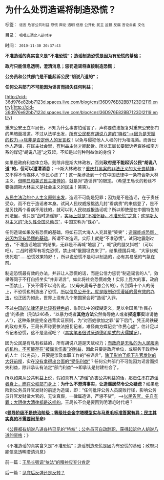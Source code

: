 # 为什么处罚造谣将制造恐慌？

标签： `谣言` `危害公共利益` `恐慌` `舆论` `透明` `信息` `公开化` `民主` `监督` `反腐` `言论自由` `文化` 

目录： `唱唱反调之八卦时评`

时间： `2010-11-30 20:37:43`

**不准造谣的真实含义是“不准恐慌”；造谣制造恐慌是因为有恐慌的基础；**

**政府只能信息透明，澄清消息；惩罚造谣将直接制造恐慌；**

**公务员和公共部门是不能起诉公民“胡说八道的”**；

**任何公共部门不可能因为谣言而损失任何利益**；

[http://cid-36d976e82bb7123d.spaces.live.com/blog/cns!36D976E82BB7123D!2119.entry](http://cid-36d976e82bb7123d.spaces.live.com/blog/cns!36D976E82BB7123D!2119.entry)

重庆公安王立军局长，不知为什么事害怕谣言了，声称要依法报复对重庆公安部门的黑暗面报道。不过从法学出发，[所有公民都有胡说八道的“特权”——>因为是天赋的权力——>除非是否定他人的发言权](../../../2009/11/9/天赋人权，还是天赋发言权.md)！以免与侵犯他人人权的行为相混淆。而诉讼他人造谣，[在民主社会里，有利益主体才能起诉](http://cid-36d976e82bb7123d.spaces.live.com/blog/cns!36D976E82BB7123D!1266.entry)。所以王局长要起诉老百姓如南方系的媒记“胡说八道”之双起，不知是以何种利益体的身份？

如果是政府利益体立场，则除非是斯大林政权，否则**政府是不能起诉公民“胡说八道”的，但可以澄清消息**；——>斯大林政权？[重庆打黑案的非法正义的大无畏精神](../../../2010/10/4/黑社会和黑社会行为和打黑的本质.md)，又不得不令媒体人“作民心虚了”！这一条涉及到一个在中国法律中一条符合斯大林主义，[但明显和美式民主相悖的](../../../2010/5/14/传染性精神病看“民主”确实会乱的.md)，就是对“造谣罪”的限定。（希望王局长的粉丝不要强调斯大林主义是社会主义的民主！笑笑）。

[从民主法治的个人主义原则出发](../../../2010/3/7/Individualism（个体价值）不宜混同个人主义.md)，造谣不可能是犯罪；因为是不是造谣，在于责任受众，而不在于造谣者本身。试问人民权威报挑选几封“看病贵”的来信登了，是不是另找两个看病不用钱的，就可以判人民权威报造谣呢？所以即使是在中国特色的刑法里，也只是“战时造谣罪”，[实际上就是“不准怀疑，不准恐慌”之意](../../../2009/6/13/仇美的货币战争！没有任何民族能在恐慌中生存！.md)；这是[斯大林主义的“永久性全国总动员”](../../../2009/9/30/永久性的全国全民总动员.md)，中国又称为“诛心”。

任何造谣如果没有恐慌的基础，将如石沉大海人人充其量“笑笑”；[造谣能成恐慌，必因为早有恐慌的基础](../../../2010/10/10/“创造性伪证”哲学诡辩艺术.md)。所谓不准造谣，实际上就是“不准恐慌”。试问地震刚过去，“不准造谣地震”的结果，无非是不再喊“地震了”，喊“我的腿又抖啦”（可以吧）。二战时德军有坦克恐慌，禁止喊“俄国坦克来了”，结果德国兵喊，“大家伙就快死啦”……恐慌效果特好！，所以说恐慌不是可以制造的，必有其易感的气氛在前。

制造恐慌最有效的办法，并非让人恐慌的话，而是公信力惩罚“制造谣言的人”，效果等同于不打自招坐实“并非谣言”。如此将社会恐慌难免！实际上屁大的事，政府一面禁止，下头不得不以讹传讹，（父母夫妻母子总会传的），传到第十个人的份上，不恐慌也制造出了恐慌。[所以信息公开化，就是限制恐慌漫延的最有效的办法](../../../2010/3/16/部分世界古代史是今天的国家机密.md)，也正因为如此，世界上没有几个笨国家会将“造谣”入罪。

不过[中国的法律还是比较有特色的](../../../2010/2/27/扬我警威“我是兔子，我是兔子”.md)，象刑法中的模糊定义，足以令国民“作民心虚”的条款（刑法246条，“以暴力或者**其他方法**公然侮辱他人或者**捏造事实**诽谤他人”），这种条款是完全违背实证原则，为“对百姓欲加之罪”留下后门，凭王局铁硬的政府关系，王局长声称要依法报复记者，难怪南方媒记会“作民心虚”，估计足以令记者恐慌，这不是造谣吧？（[其实笔者很讨厌道德明星式的犬儒媒记](../../../2009/4/16/社会压力传递和媒体道德明星.md)）。

因为公民是有私有权益的，所有胡说八道是天赋权力；[而政府是无私的为人民服务的机构，不可能存在“被谣言伤害”的利益](../../../2009/12/6/公务员，即公共服务从业员.md)，因此只要是政府单位，或服务于政府中的人士（公务员），只要是涉及本职工作的“被谣言”，[除了影响了阁下升官发财的大好前程](http://darthvad.blog.sohu.com/117124713.html)，实在[没有拿得出台面的“受伤利益”](../../../2010/5/17/袁腾飞绝没有人身攻击却遭毛派人身攻击.md)？任何公共部门不可能因为谣言而损失利益，除非承认有法定“部门利益”——>即承认是封建社会了。

所以如果从公共利益上说，假如真有人“造谣”危害公共利益的话，[那责任不在造谣者身上，而在公权部门身上](../../../2009/9/8/促进民族团结.md)：**为什么不澄清事实，让造谣居然令公众疑虑**？如果危险到公务员升官发财的前途为造谣，即：“任何批评公务人员腐败行径，影响公务员升官发财做大官的，无论真假，一律属造谣，严惩不贷”，——>[以民告官，先自有罪；大明律大清律都是这样的](../../../2010/11/26/魔鬼干嘛躲进地狱？Theodosio发动基督教文化大革命.md)。王局长不会是要回到明清毛时代吧？

《[**领导阶级不是统治阶级；等级社会金字塔模型实与马恩毛标准答案有异；民主其实真的不需要闹革命**](../../../2010/11/30/孔庆东老师玩政治是举重若轻啊.md)》

《[公民都有胡说八道各持已见的“特权”；公务员可自动辞职，获得起诉他人胡说八道的资格](../../../2010/11/30/王局长强调“依法”的精神应充分肯定.md)；》

《不准造谣的真实含义是“不准恐慌”；造谣制造恐慌是因为有恐慌的基础；政府只能信息透明澄清消息》



前一篇：[王局长强调“依法”的精神应充分肯定](../../../2010/11/30/王局长强调“依法”的精神应充分肯定.md)

后一篇：[见底后反弹还是反转？](../../../2010/12/1/见底后反弹还是反转？.md)